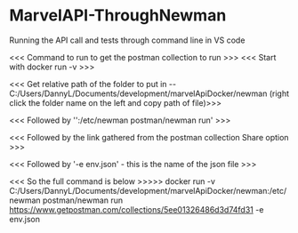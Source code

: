 # MarvelAPI-ThroughNewman
Running the API call and tests through command line in VS code 

<<< Command to run to get the postman collection to run >>>
<<< Start with docker run -v >>>

<<< Get relative path of the folder to put in --
C:/Users/DannyL/Documents/development/marvelApiDocker/newman (right click the folder name on the left and copy path of file)>>>

<<< Followed by '':/etc/newman postman/newman run' >>>

<<< Followed by the link gathered from the postman collection Share option >>>

<<< Followed by '-e env.json' - this is the name of the json file >>>

<<< So the full command is below >>>>>
docker run -v C:/Users/DannyL/Documents/development/marvelApiDocker/newman:/etc/newman postman/newman run https://www.getpostman.com/collections/5ee01326486d3d74fd31 -e env.json
